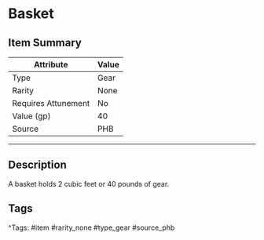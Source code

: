 # Basket

## Item Summary

| Attribute            | Value                        |
|----------------------|------------------------------|
| Type                 | Gear |
| Rarity               | None             |
| Requires Attunement  | No                |
| Value (gp)           | 40    |
| Source               | PHB |

---

## Description

A basket holds 2 cubic feet or 40 pounds of gear.

## Tags

^Tags: #item #rarity_none #type_gear #source_phb